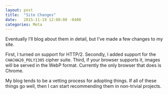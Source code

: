 ```yaml
---
layout: post
title:  "Site Changes"
date:   2015-11-19 12:00:00 -0400
categories: Meta
---
```


Eventually I’ll blog about them in detail, but I’ve made a few changes to my
site.

First, I turned on support for HTTP/2. Secondly, I added support for the
`CHACHA20_POLY1305` cipher suite. Third, if your browser supports it, images
will be served in the WebP format. Currently the only browser that does is
Chrome.

My blog tends to be a vetting process for adopting things. If all of these
things go well, then I can start recommending them in non-trivial projects.